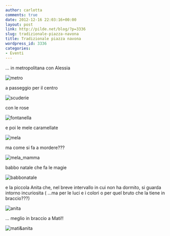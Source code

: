 ```yaml
---
author: carlotta
comments: true
date: 2012-12-16 22:03:16+00:00
layout: post
link: http://pilde.net/blog/?p=3336
slug: tradizionale-piazza-navona
title: Tradizionale piazza navona
wordpress_id: 3336
categories:
- Eventi
---
```


... in metropolitana con Alessia

![metro]({{baseurl}}/uploads/2012/12/metro.jpg)




a passeggio per il centro

![scuderie]({{baseurl}}/uploads/2012/12/scuderie.jpg)




con le rose

![fontanella]({{baseurl}}/uploads/2012/12/fontanella.jpg)


e poi le mele caramellate

![mela]({{baseurl}}/uploads/2012/12/mela.jpg)




ma come si fa a mordere???

![mela_mamma]({{baseurl}}/uploads/2012/12/mela_mamma.jpg)




babbo natale che fa le magie

![babbonatale]({{baseurl}}/uploads/2012/12/babbonatale.jpg)




e la piccola Anita che, nel breve intervallo in cui non ha dormito, si guarda intorno incuriosita ( ...ma per le luci e i colori o per quel bruto che la tiene in braccio???)




![anita]({{baseurl}}/uploads/2012/12/anita.jpg)




... meglio in braccio a Mati!!

![mati&anita]({{baseurl}}/uploads/2012/12/matianita.jpg)



